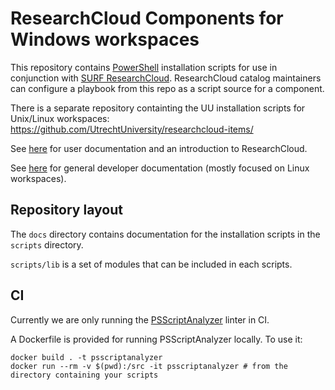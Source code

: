# ResearchCloud Components for Windows workspaces

This repository contains [PowerShell](microsoft.com/PowerShell) installation scripts for use in conjunction with [SURF ResearchCloud](https://portal.live.surfresearchcloud.nl). ResearchCloud catalog maintainers can configure a playbook from this repo as a script source for a component.

There is a separate repository containting the UU installation scripts for Unix/Linux workspaces: https://github.com/UtrechtUniversity/researchcloud-items/

See [here](https://utrechtuniversity.github.io/vre-docs/) for user documentation and an introduction to ResearchCloud.

See [here](https://utrechtuniversity.github.io/researchcloud-items/) for general developer documentation (mostly focused on Linux workspaces).

## Repository layout

The `docs` directory contains documentation for the installation scripts in the `scripts` directory.

`scripts/lib` is a set of modules that can be included in each scripts.

## CI

Currently we are only running the [PSScriptAnalyzer](https://github.com/PowerShell/PSScriptAnalyzer) linter in CI.

A Dockerfile is provided for running PSScriptAnalyzer locally. To use it:

```
docker build . -t psscriptanalyzer
docker run --rm -v $(pwd):/src -it psscriptanalyzer # from the directory containing your scripts
```
